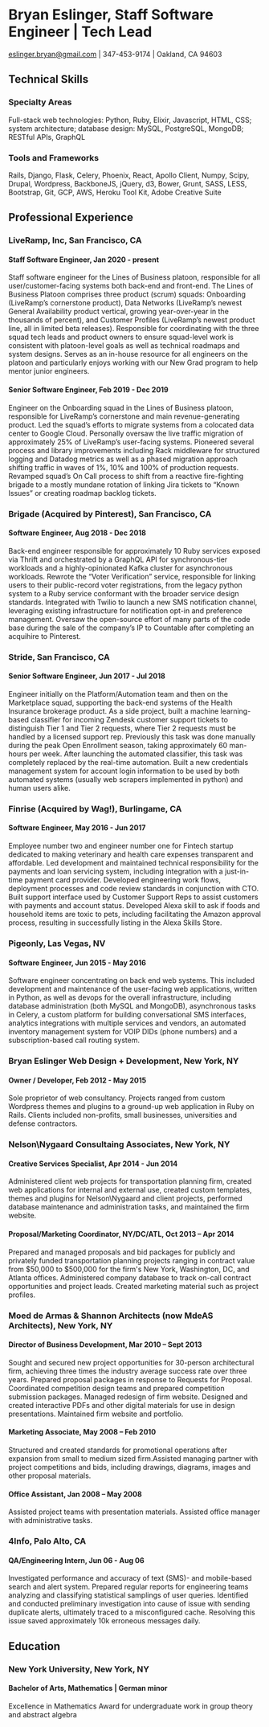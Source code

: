 # Bryan Eslinger, Staff Software Engineer | Tech Lead
eslinger.bryan@gmail.com | 347-453-9174 | Oakland, CA 94603

## Technical Skills
### Specialty Areas
Full-stack web technologies: Python, Ruby, Elixir, Javascript, HTML, CSS; system architecture; database design: MySQL, PostgreSQL, MongoDB; RESTful APIs, GraphQL

### Tools and Frameworks
Rails, Django, Flask, Celery, Phoenix, React, Apollo Client, Numpy, Scipy, Drupal, Wordpress, BackboneJS, jQuery, d3, Bower, Grunt, SASS, LESS, Bootstrap, Git, GCP, AWS, Heroku Tool Kit, Adobe Creative Suite

## Professional Experience 
### LiveRamp, Inc, San Francisco, CA
#### Staff Software Engineer, Jan 2020 - present
Staff software engineer for the Lines of Business platoon, responsible for all user/customer-facing systems both back-end and front-end. The Lines of Business Platoon comprises three product (scrum) squads: Onboarding (LiveRamp’s cornerstone product), Data Networks (LiveRamp’s newest General Availability product vertical, growing year-over-year in the thousands of percent), and Customer Profiles (LiveRamp’s newest product line, all in limited beta releases). Responsible for coordinating with the three squad tech leads and product owners to ensure squad-level work is consistent with platoon-level goals as well as technical roadmaps and system designs. Serves as an in-house resource for all engineers on the platoon and particularly enjoys working with our New Grad program to help mentor junior engineers.

#### Senior Software Engineer, Feb 2019 - Dec 2019
Engineer on the Onboarding squad in the Lines of Business platoon, responsible for LiveRamp’s cornerstone and main revenue-generating product. Led the squad’s efforts to migrate systems from a colocated data center to Google Cloud. Personally oversaw the live traffic migration of approximately 25% of LiveRamp’s user-facing systems. Pioneered several process and library improvements including Rack middleware for structured logging and Datadog metrics as well as a phased migration approach shifting traffic in waves of 1%, 10% and 100% of production requests. Revamped squad’s On Call process to shift from a reactive fire-fighting brigade to a mostly mundane rotation of linking Jira tickets to “Known Issues” or creating roadmap backlog tickets.

### Brigade (Acquired by Pinterest), San Francisco, CA
#### Software Engineer, Aug 2018 - Dec 2018
Back-end engineer responsible for approximately 10 Ruby services exposed via Thrift and orchestrated by a GraphQL API for synchronous-tier workloads and a highly-opinionated Kafka cluster for asynchronous workloads. Rewrote the “Voter Verification” service, responsible for linking users to their public-record voter registrations, from the legacy python system to a Ruby service conformant with the broader service design standards. Integrated with Twilio to launch a new SMS notification channel, leveraging existing infrastructure for notification opt-in and preference management. Oversaw the open-source effort of many parts of the code base during the sale of the company’s IP to Countable after completing an acquihire to Pinterest.

### Stride, San Francisco, CA 
#### Senior Software Engineer, Jun 2017 - Jul 2018
Engineer initially on the Platform/Automation team and then on the Marketplace squad, supporting the back-end systems of the Health Insurance brokerage product. As a side project, built a machine learning-based classifier for incoming Zendesk customer support tickets to distinguish Tier 1 and Tier 2 requests, where Tier 2 requests must be handled by a licensed support rep. Previously this task was done manually during the peak Open Enrollment season, taking approximately 60 man-hours per week. After launching the automated classifier, this task was completely replaced by the real-time automation. Built a new credentials management system for account login information to be used by both automated systems (usually web scrapers implemented in python) and human users alike.

### Finrise (Acquired by Wag!), Burlingame, CA
#### Software Engineer, May 2016 - Jun 2017
Employee number two and engineer number one for Fintech startup dedicated to making veterinary and health care expenses transparent and affordable. Led development and maintained technical responsibility for the payments and loan servicing system, including integration with a just-in-time payment card provider. Developed engineering work flows, deployment processes and code review standards in conjunction with CTO. Built support interface used by Customer Support Reps to assist customers with payments and account status. Developed Alexa skill to ask if foods and household items are toxic to pets, including facilitating the Amazon approval process, resulting in successfully listing in the Alexa Skills Store.

### Pigeonly, Las Vegas, NV
#### Software Engineer, Jun 2015 - May 2016
Software engineer concentrating on back end web systems. This included development and maintenance of the user-facing web applications, written in Python, as well as devops for the overall infrastructure, including database administration (both MySQL and MongoDB), asynchronous tasks in Celery, a custom platform for building conversational SMS interfaces, analytics integrations with multiple services and vendors, an automated inventory management system for VOIP DIDs (phone numbers) and a subscription-based call routing system.

### Bryan Eslinger Web Design + Development, New York, NY
#### Owner / Developer, Feb 2012 - May 2015
Sole proprietor of web consultancy. Projects ranged from custom Wordpress themes and plugins to a ground-up web application in Ruby on Rails. Clients included non-profits, small businesses, universities and defense contractors.

### Nelson\Nygaard Consultaing Associates, New York, NY
#### Creative Services Specialist, Apr 2014 - Jun 2014
Administered client web projects for transportation planning firm, created web applications for internal and external use, created custom templates, themes and plugins for Nelson\Nygaard and client projects, performed database maintenance and administration tasks, and maintained the firm website.

#### Proposal/Marketing Coordinator, NY/DC/ATL, Oct 2013 – Apr 2014
Prepared and managed proposals and bid packages for publicly and privately funded transportation planning projects ranging in contract value from $50,000 to $500,000 for the firm's New York, Washington, DC, and Atlanta offices. Administered company database to track on-call contract opportunities and project leads. Created marketing material such as project profiles.

### Moed de Armas & Shannon Architects (now MdeAS Architects), New York, NY
#### Director of Business Development, Mar 2010 – Sept 2013
Sought and secured new project opportunities for 30-person architectural firm, achieving three times the industry average success rate over three years. Prepared proposal packages in response to Requests for Proposal. Coordinated competition design teams and prepared competition submission packages. Managed redesign of firm website. Designed and created interactive PDFs and other digital materials for use in design presentations. Maintained firm website and portfolio.

#### Marketing Associate, May 2008 – Feb 2010
Structured and created standards for promotional operations after expansion from small to medium sized firm.Assisted managing partner with project competitions and bids, including drawings, diagrams, images and other proposal materials.

#### Office Assistant, Jan 2008 – May 2008
Assisted project teams with presentation materials. Assisted office manager with administrative tasks.

### 4Info, Palo Alto, CA
#### QA/Engineering Intern, Jun 06 - Aug 06
Investigated performance and accuracy of text (SMS)- and mobile-based search and alert system. Prepared regular reports for engineering teams analyzing and classifying statistical samplings of user queries. Identified and conducted preliminary investigation into cause of issue with sending duplicate alerts, ultimately traced to a misconfigured cache. Resolving this issue saved approximately 10k erroneous messages daily.

## Education
### New York University, New York, NY
#### Bachelor of Arts, Mathematics | German minor
Excellence in Mathematics Award for undergraduate work in group theory and abstract algebra
